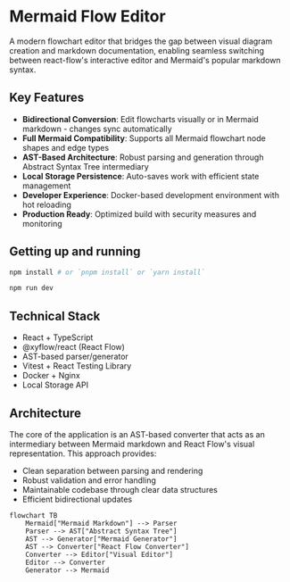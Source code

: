 # Mermaid Flow Editor

A modern flowchart editor that bridges the gap between visual diagram creation and markdown documentation, enabling seamless switching between react-flow's interactive editor and Mermaid's popular markdown syntax.

## Key Features

- **Bidirectional Conversion**: Edit flowcharts visually or in Mermaid markdown - changes sync automatically
- **Full Mermaid Compatibility**: Supports all Mermaid flowchart node shapes and edge types
- **AST-Based Architecture**: Robust parsing and generation through Abstract Syntax Tree intermediary
- **Local Storage Persistence**: Auto-saves work with efficient state management
- **Developer Experience**: Docker-based development environment with hot reloading
- **Production Ready**: Optimized build with security measures and monitoring

## Getting up and running


```bash
npm install # or `pnpm install` or `yarn install`
```

```bash
npm run dev
```

## Technical Stack

- React + TypeScript
- @xyflow/react (React Flow)
- AST-based parser/generator
- Vitest + React Testing Library
- Docker + Nginx
- Local Storage API

## Architecture

The core of the application is an AST-based converter that acts as an intermediary between Mermaid markdown and React Flow's visual representation. This approach provides:

- Clean separation between parsing and rendering
- Robust validation and error handling
- Maintainable codebase through clear data structures
- Efficient bidirectional updates

```mermaid
flowchart TB
    Mermaid["Mermaid Markdown"] --> Parser
    Parser --> AST["Abstract Syntax Tree"]
    AST --> Generator["Mermaid Generator"]
    AST --> Converter["React Flow Converter"]
    Converter --> Editor["Visual Editor"]
    Editor --> Converter
    Generator --> Mermaid
